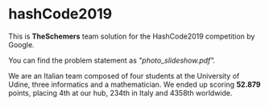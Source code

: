 # hashCode2019

This is <b>TheSchemers</b> team solution for the HashCode2019 competition by Google.

You can find the problem statement as <i>"photo_slideshow.pdf".</i>

We are an Italian team composed of four students at the University of Udine, three informatics and a mathematician. 
We ended up scoring <b>52.879</b> points, placing 4th at our hub, 234th in Italy and 4358th worldwide.